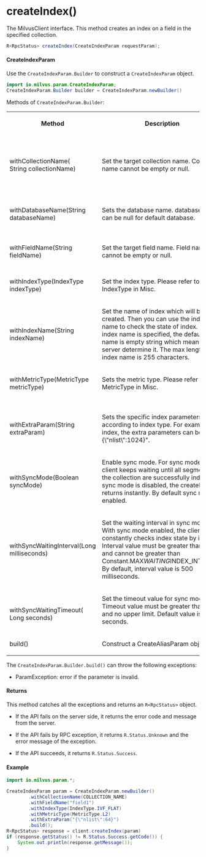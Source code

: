 # createIndex()

The MilvusClient interface. This method creates an index on a field in the specified collection.

```java
R<RpcStatus> createIndex(CreateIndexParam requestParam);
```

#### CreateIndexParam

Use the `CreateIndexParam.Builder` to construct a `CreateIndexParam` object.

```java
import io.milvus.param.CreateIndexParam;
CreateIndexParam.Builder builder = CreateIndexParam.newBuilder()
```

Methods of `CreateIndexParam.Builder`:

<table>
    <tr>
        <th><p>Method</p></th>
        <th><p>Description</p></th>
        <th><p>Parameters</p></th>
    </tr>
    <tr>
        <td><p>withCollectionName(<br/>String collectionName)</p></td>
        <td><p>Set the target collection name. Collection name cannot be empty or null.</p></td>
        <td><p>collectionName: The name of the target collection to create an index for.</p></td>
    </tr>
    <tr>
        <td><p>withDatabaseName(String databaseName)</p></td>
        <td><p>Sets the database name. database name can be null for default database.</p></td>
        <td><p>databaseName: The database name.</p></td>
    </tr>
    <tr>
        <td><p>withFieldName(String fieldName)</p></td>
        <td><p>Set the target field name. Field name cannot be empty or null.</p></td>
        <td><p>fieldName: The target field name</p></td>
    </tr>
    <tr>
        <td><p>withIndexType(IndexType indexType)</p></td>
        <td><p>Set the index type. Please refer to IndexType in Misc.</p></td>
        <td><p>indexType: The index type</p></td>
    </tr>
    <tr>
        <td><p>withIndexName(String indexName)</p></td>
        <td><p>Set the name of index which will be created. Then you can use the index name to check the state of index. If no index name is specified, the default index name is empty string which means let the server determine it. The max length of index name is 255 characters.</p></td>
        <td><p>indexName: The name of the index</p></td>
    </tr>
    <tr>
        <td><p>withMetricType(MetricType metricType)</p></td>
        <td><p>Sets the metric type. Please refer to MetricType in Misc.</p></td>
        <td><p>metricType: The metric type</p></td>
    </tr>
    <tr>
        <td><p><br/>withExtraParam(String extraParam)</p></td>
        <td><p><br/>Sets the specific index parameters according to index type. For example, IVF index, the extra parameters can be "\{\"nlist\":1024}".</p></td>
        <td><p>extraParam: <br/>Extra parameters in JSON format</p></td>
    </tr>
    <tr>
        <td><p>withSyncMode(Boolean syncMode)</p></td>
        <td><p>Enable sync mode. For sync mode, the client keeps waiting until all segments of the collection are successfully indexed. If sync mode is disabled, the createIndex() returns instantly. By default sync mode is enabled.</p></td>
        <td><p>syncMode: true is sync mode</p></td>
    </tr>
    <tr>
        <td><p>withSyncWaitingInterval(Long milliseconds)</p></td>
        <td><p>Set the waiting interval in sync mode. With sync mode enabled, the client constantly checks index state by interval. Interval value must be greater than zero, and cannot be greater than Constant.MAX<em>WAITING</em>INDEX_INTERVAL. By default, interval value is 500 milliseconds.</p></td>
        <td><p><br/>milliseconds: Sync mode interval value(unit: millisecond)</p></td>
    </tr>
    <tr>
        <td><p><br/>withSyncWaitingTimeout( Long seconds)</p></td>
        <td><p>Set the timeout value for sync mode. Timeout value must be greater than zero and no upper limit. Default value is 600 seconds.</p></td>
        <td><p>seconds: Sync mode timeout value(unit: second)</p></td>
    </tr>
    <tr>
        <td><p>build()</p></td>
        <td><p>Construct a CreateAliasParam object.</p></td>
        <td><p>N/A</p></td>
    </tr>
</table>

The `CreateIndexParam.Builder.build()` can throw the following exceptions:

- ParamException: error if the parameter is invalid.

#### Returns

This method catches all the exceptions and returns an `R<RpcStatus>` object.

- If the API fails on the server side, it returns the error code and message from the server.

- If the API fails by RPC exception, it returns `R.Status.Unknown` and the error message of the exception.

- If the API succeeds, it returns `R.Status.Success`.

#### Example

```java
import io.milvus.param.*;

CreateIndexParam param = CreateIndexParam.newBuilder()
        .withCollectionName(COLLECTION_NAME)
        .withFieldName("field1")
        .withIndexType(IndexType.IVF_FLAT)
        .withMetricType(MetricType.L2)
        .withExtraParam("{\"nlist\":64}")
        .build();
R<RpcStatus> response = client.createIndex(param)
if (response.getStatus() != R.Status.Success.getCode()) {
    System.out.println(response.getMessage());
}
```
